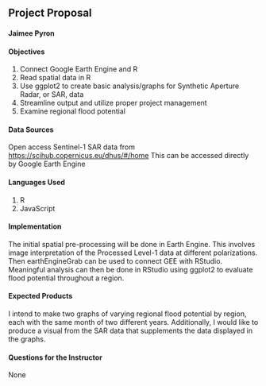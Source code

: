 ## Project Proposal
#### Jaimee Pyron

#### Objectives
1. Connect Google Earth Engine and R
2. Read spatial data in R
3. Use ggplot2 to create basic analysis/graphs for Synthetic Aperture Radar, or SAR, data
4. Streamline output and utilize proper project management
5. Examine regional flood potential

#### Data Sources
Open access Sentinel-1 SAR data from https://scihub.copernicus.eu/dhus/#/home
This can be accessed directly by Google Earth Engine

#### Languages Used
1. R
2. JavaScript

#### Implementation
The initial spatial pre-processing will be done in Earth Engine. This involves image interpretation
of the Processed Level-1 data at different polarizations. Then earthEngineGrab can be used to connect
GEE with RStudio. Meaningful analysis can then be done in RStudio using ggplot2 to evaluate flood
potential throughout a region.

#### Expected Products
I intend to make two graphs of varying regional flood potential by region, each with the same month of two different
years. Additionally, I would like to produce a visual from the SAR data that supplements the data displayed
in the graphs.

#### Questions for the Instructor
None
